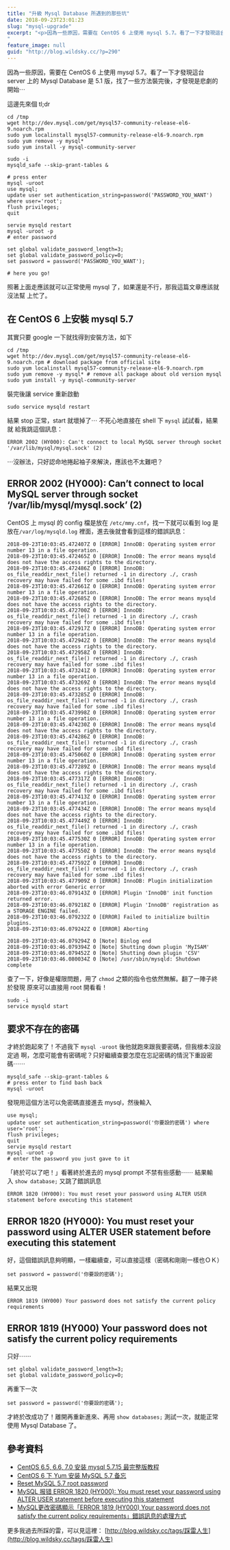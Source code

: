 ```yaml
---
title: "升級 Mysql Database 所遇到的那些坑"
date: 2018-09-23T23:01:23
slug: "mysql-upgrade"
excerpt: "<p>因為一些原因，需要在 CentOS 6 上使用 mysql 5.7。看了一下才發現這台 server 上的 M&#8230;</p>
"
feature_image: null
guid: "http://blog.wildsky.cc/?p=290"
---
```

因為一些原因，需要在 CentOS 6 上使用 mysql 5.7。看了一下才發現這台 server 上的 Mysql Database 是 5.1 版，找了一些方法裝完後，才發現是悲劇的開始⋯

這邊先來個 tl;dr

    cd /tmp
    wget http://dev.mysql.com/get/mysql57-community-release-el6-9.noarch.rpm
    sudo yum localinstall mysql57-community-release-el6-9.noarch.rpm
    sudo yum remove -y mysql*
    sudo yum install -y mysql-community-server
    
    sudo -i
    mysqld_safe --skip-grant-tables &
    
    # press enter
    mysql -uroot
    use mysql;
    update user set authentication_string=password('PASSWORD_YOU_WANT') where user='root';
    flush privileges;
    quit
    
    servie mysqld restart
    mysql -uroot -p
    # enter password
    
    set global validate_password_length=3;
    set global validate_password_policy=0;
    set password = password('PASSWORD_YOU_WANT');
    
    # here you go!

照著上面走應該就可以正常使用 mysql 了，如果還是不行，那我這篇文章應該就沒法幫 上忙了。

在 CentOS 6 上安裝 mysql 5.7
------------------------

其實只要 google 一下就找得到安裝方法，如下

    cd /tmp
    wget http://dev.mysql.com/get/mysql57-community-release-el6-9.noarch.rpm # download package from official site
    sudo yum localinstall mysql57-community-release-el6-9.noarch.rpm
    sudo yum remove -y mysql* # remove all package about old version mysql
    sudo yum install -y mysql-community-server

裝完後讓 service 重新啟動

    sudo service mysqld restart

結果 stop 正常，start 就壞掉了⋯ 不死心地直接在 shell 下 `mysql` 試試看，結果就 給我跳這個訊息：

    ERROR 2002 (HY000): Can't connect to local MySQL server through socket '/var/lib/mysql/mysql.sock' (2)

⋯沒辦法，只好認命地捲起袖子來解決，應該也不太難吧？

ERROR 2002 (HY000): Can’t connect to local MySQL server through socket ‘/var/lib/mysql/mysql.sock’ (2)
------------------------------------------------------------------------------------------------------

CentOS 上 mysql 的 config 檔是放在 `/etc/mmy.cnf`，找一下就可以看到 log 是放在`/var/log/mysqld.log` 裡面，進去後就會看到這樣的錯誤訊息：

    2018-09-23T10:03:45.472407Z 0 [ERROR] InnoDB: Operating system error number 13 in a file operation.
    2018-09-23T10:03:45.472465Z 0 [ERROR] InnoDB: The error means mysqld does not have the access rights to the directory.
    2018-09-23T10:03:45.472486Z 0 [ERROR] InnoDB: os_file_readdir_next_file() returned -1 in directory ./, crash recovery may have failed for some .ibd files!
    2018-09-23T10:03:45.472661Z 0 [ERROR] InnoDB: Operating system error number 13 in a file operation.
    2018-09-23T10:03:45.472685Z 0 [ERROR] InnoDB: The error means mysqld does not have the access rights to the directory.
    2018-09-23T10:03:45.472700Z 0 [ERROR] InnoDB: os_file_readdir_next_file() returned -1 in directory ./, crash recovery may have failed for some .ibd files!
    2018-09-23T10:03:45.472917Z 0 [ERROR] InnoDB: Operating system error number 13 in a file operation.
    2018-09-23T10:03:45.472942Z 0 [ERROR] InnoDB: The error means mysqld does not have the access rights to the directory.
    2018-09-23T10:03:45.472958Z 0 [ERROR] InnoDB: os_file_readdir_next_file() returned -1 in directory ./, crash recovery may have failed for some .ibd files!
    2018-09-23T10:03:45.473241Z 0 [ERROR] InnoDB: Operating system error number 13 in a file operation.
    2018-09-23T10:03:45.473269Z 0 [ERROR] InnoDB: The error means mysqld does not have the access rights to the directory.
    2018-09-23T10:03:45.473285Z 0 [ERROR] InnoDB: os_file_readdir_next_file() returned -1 in directory ./, crash recovery may have failed for some .ibd files!
    2018-09-23T10:03:45.473998Z 0 [ERROR] InnoDB: Operating system error number 13 in a file operation.
    2018-09-23T10:03:45.474230Z 0 [ERROR] InnoDB: The error means mysqld does not have the access rights to the directory.
    2018-09-23T10:03:45.474286Z 0 [ERROR] InnoDB: os_file_readdir_next_file() returned -1 in directory ./, crash recovery may have failed for some .ibd files!
    2018-09-23T10:03:45.475060Z 0 [ERROR] InnoDB: Operating system error number 13 in a file operation.
    2018-09-23T10:03:45.477289Z 0 [ERROR] InnoDB: The error means mysqld does not have the access rights to the directory.
    2018-09-23T10:03:45.477317Z 0 [ERROR] InnoDB: os_file_readdir_next_file() returned -1 in directory ./, crash recovery may have failed for some .ibd files!
    2018-09-23T10:03:45.477413Z 0 [ERROR] InnoDB: Operating system error number 13 in a file operation.
    2018-09-23T10:03:45.477434Z 0 [ERROR] InnoDB: The error means mysqld does not have the access rights to the directory.
    2018-09-23T10:03:45.477449Z 0 [ERROR] InnoDB: os_file_readdir_next_file() returned -1 in directory ./, crash recovery may have failed for some .ibd files!
    2018-09-23T10:03:45.477530Z 0 [ERROR] InnoDB: Operating system error number 13 in a file operation.
    2018-09-23T10:03:45.477550Z 0 [ERROR] InnoDB: The error means mysqld does not have the access rights to the directory.
    2018-09-23T10:03:45.477592Z 0 [ERROR] InnoDB: os_file_readdir_next_file() returned -1 in directory ./, crash recovery may have failed for some .ibd files!
    2018-09-23T10:03:45.477909Z 0 [ERROR] InnoDB: Plugin initialization aborted with error Generic error
    2018-09-23T10:03:46.079143Z 0 [ERROR] Plugin 'InnoDB' init function returned error.
    2018-09-23T10:03:46.079218Z 0 [ERROR] Plugin 'InnoDB' registration as a STORAGE ENGINE failed.
    2018-09-23T10:03:46.079232Z 0 [ERROR] Failed to initialize builtin plugins.
    2018-09-23T10:03:46.079242Z 0 [ERROR] Aborting
    
    2018-09-23T10:03:46.079294Z 0 [Note] Binlog end
    2018-09-23T10:03:46.079394Z 0 [Note] Shutting down plugin 'MyISAM'
    2018-09-23T10:03:46.079452Z 0 [Note] Shutting down plugin 'CSV'
    2018-09-23T10:03:46.080034Z 0 [Note] /usr/sbin/mysqld: Shutdown complete
    

查了一下，好像是權限問題，用了 `chmod` 之類的指令也依然無解。翻了一陣子終於發現 原來可以直接用 root 開看看！

    sudo -i
    service mysqld start
    

要求不存在的密碼
--------

才終於跑起來了！不過我下 `mysql -uroot` 後他就跑來跟我要密碼，但我根本沒設定過 啊，怎麼可能會有密碼呢？只好繼續查要怎麼在忘記密碼的情況下重設密碼⋯⋯

    mysqld_safe --skip-grant-tables &
    # press enter to find bash back
    mysql -uroot
    

發現用這個方法可以免密碼直接進去 mysql，然後輸入

    use mysql;
    update user set authentication_string=password('你要設的密碼') where user='root';
    flush privileges;
    quit
    servie mysqld restart
    mysql -uroot -p
    # enter the password you just gave to it
    

「終於可以了吧！」看著終於進去的 mysql prompt 不禁有些感動⋯⋯ 結果輸入 `show database;` 又跳了錯誤訊息

    ERROR 1820 (HY000): You must reset your password using ALTER USER statement before executing this statement
    

ERROR 1820 (HY000): You must reset your password using ALTER USER statement before executing this statement
-----------------------------------------------------------------------------------------------------------

好，這個錯誤訊息夠明顯，一樣繼續查，可以直接這樣（密碼和剛剛一樣也ＯＫ）

    set password = password('你要設的密碼');
    

結果又出現

    ERROR 1819 (HY000) Your password does not satisfy the current policy requirements
    

ERROR 1819 (HY000) Your password does not satisfy the current policy requirements
---------------------------------------------------------------------------------

只好⋯⋯

    set global validate_password_length=3;
    set global validate_password_policy=0;
    

再重下一次

    set password = password('你要設的密碼');
    

才終於改成功了！離開再重新進來、再用 `show databases;` 測試一次，就能正常使用 Mysql Database 了。

參考資料
----

*   [CentOS 6.5, 6.6, 7.0 安装 mysql 5.7.15 最完整版教程](https://my.oschina.net/dyyweb/blog/737200)
*   [CentOS 6 下 Yum 安装 MySQL 5.7 备忘](https://qizhanming.com/blog/2016/09/23/centos6-mysql57-yum)
*   [Reset MySQL 5.7 root password](https://www.techandme.se/reset-mysql-5-7-root-password/)
*   [MySQL 报错 ERROR 1820 (HY000): You must reset your password using ALTER USER statement before executing this statement](https://www.jianshu.com/p/53ac2d55b279)
*   [MySQL更改密碼顯示「ERROR 1819 (HY000) Your password does not satisfy the current policy requirements」錯誤訊息的處理方式](https://blog.vvtitan.com/2018/04/mysql%E6%9B%B4%E6%94%B9%E5%AF%86%E7%A2%BC%E9%A1%AF%E7%A4%BA%E3%80%8Cerror-1819-hy000-password-satisfy-current-policy-requirements%E3%80%8D%E9%8C%AF%E8%AA%A4%E8%A8%8A%E6%81%AF%E7%9A%84%E8%99%95/)

更多我過去所踩的雷，可以見這裡： [http://blog.wildsky.cc/tags/踩雷人生](http://blog.wildsky.cc/tags/踩雷人生)